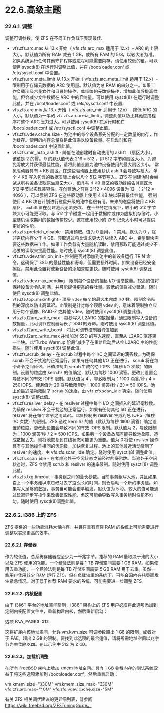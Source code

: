 # 22.6.高级主题

### 22.6.1. 调整

调整可调参数，使 ZFS 在不同工作负载下表现最佳。

* vfs.zfs.arc.max 从 13.x 开始（ vfs.zfs.arc_max 适用于 12.x）- ARC 的上限大小。默认值为所有 RAM 减去 1 GB，或所有 RAM 的 5/8，以较大者为准。如果系统运行任何其他守护程序或进程可能需要内存，请使用较低的值。可以使用 sysctl(8) 在运行时调整此值，并在 /boot/loader.conf 或 /etc/sysctl.conf 中设置。
* vfs.zfs.arc.meta_limit 从 13.x 开始（ vfs.zfs.arc_meta_limit 适用于 12.x）- 限制用于存储元数据的 ARC 使用量。默认值为总 RAM 的四分之一。如果工作负载涉及大量文件和目录的操作，或频繁的元数据操作，增加此值将提高性能，但会减少文件数据在 ARC 中的容纳量。可以使用 sysctl(8) 在运行时调整此值，并在 /boot/loader.conf 或 /etc/sysctl.conf 中设置。
* vfs.zfs.arc.min 从 13.x 开始（ vfs.zfs.arc_min 适用于 12.x）- 降低 ARC 的大小。默认值为一半的 vfs.zfs.arc.meta_limit 。调整此值以防止其他应用程序将整个 ARC 压力过大。可以使用 sysctl(8) 在运行时和在 /boot/loader.conf 或 /etc/sysctl.conf 中调整此值。
* vfs.zfs.vdev.cache.size - 为池中的每个设备预先分配的一定数量的内存，作为缓存。使用的内存总量将是此值乘以设备数量。在启动时和在 /boot/loader.conf 中设置此值。
* vfs.zfs.min_auto_ashift - 降低在池创建时自动使用的 ashift （扇区大小）。该值是 2 的幂。 9 的默认值代表 2^9 = 512 ，即 512 字节的扇区大小。为避免写放大并获得最佳性能，请将此值设置为池中设备使用的最大扇区大小。
  常见驱动器具有 4 KB 扇区。在这些驱动器上使用默认 ashift 会导致写放大。单个 4 KB 写入包含的数据实际上会以八个 512 字节写入。ZFS 在创建池时会尝试从所有设备读取原生扇区大小，但具有 4 KB 扇区的驱动器报告其扇区为 512 字节以实现兼容性。在创建池之前将 2^12 = 4096 设置为 12 （ 2^12 = 4096 ），可以强制 ZFS 在这些驱动器上使用 4 KB 块以获得最佳性能。
  强制使用 4 KB 块在计划进行磁盘升级的池中也很有用。未来的磁盘将使用 4 KB 扇区， ashift 值在创建池后无法更改。
  在一些特定情况下，较小的 512 字节块大小可能更可取。与 512 字节磁盘一起用于数据库或作为虚拟机存储时，小型随机读取期间的数据传输较少。这在使用较小的 ZFS 记录大小时可以提供更好的性能。
* vfs.zfs.prefetch_disable - 禁用预取。值为 0 启用， 1 禁用。默认为 0 ，除非系统内存少于 4 GB。预取通过将比请求更大的块读入 ARC 中，希望很快需要这些数据来工作。如果工作负载有大量随机读取，禁用预取可能通过减少不必要的读取来提高性能。随时使用 sysctl(8) 调整此值。
* vfs.zfs.vdev.trim_on_init - 控制是否对添加到池中的新设备运行 TRIM 命令。这确保了 SSD 的最佳性能和寿命，但需要额外时间。如果设备已经安全擦除，禁用此设置将使新设备的添加速度更快。随时使用 sysctl(8) 调整此值。
* vfs.zfs.vdev.max_pending - 限制每个设备的挂起 I/O 请求数量。较高的值将保持设备命令队列满，并可能提供更高的吞吐量。较低的值将减少延迟。随时使用 sysctl(8) 调整此值。
* vfs.zfs.top_maxinflight - 顶层 vdev 每个的最大未完成 I/O 数。限制命令队列的深度以防止高延迟。此限制是针对每个顶层 vdev 的，意味着限制独立应用于每个镜像、RAID-Z 或其他 vdev。随时使用 sysctl(8) 调整此值。
* vfs.zfs.l2arc_write_max - 每秒写入 L2ARC 的数据量。通过限制写入设备的数据量，此可调节控制器延长了 SSD 的寿命。随时使用 sysctl(8) 调整此值。
* vfs.zfs.l2arc_write_boost - 将此可调节控制器的值加到 vfs.zfs.l2arc_write_max 并增加对 SSD 的写入速度，直至从 L2ARC 驱逐第一个块。此“Turbo Warmup 阶段”减少了在重新启动后从空 L2ARC 中的性能损失。随时使用 sysctl(8) 调整此值。
* vfs.zfs.scrub_delay - 在 scrub 过程中每个 I/O 之间延迟的滴答数。为确保 scrub 不会干扰池的正常运行，如果有任何其他 I/O 正在进行， scrub 将在每个命令之间延迟。此值控制由 scrub 生成的总 IOPS（每秒 I/O 次数）的限制。设置的粒度由 kern.hz 的值确定，默认为每秒 1000 滴答。更改此设置会导致不同的有效 IOPS 限制。默认值为 4 ，导致限制为：1000 滴答/秒 / 4 = 250 IOPS。使用值为 20 将导致限制为：1000 滴答/秒 / 20 = 50 IOPS。池上的最近活动限制了 scrub 的速度，由 vfs.zfs.scan_idle 确定。随时使用 sysctl(8) 调整此值。
* vfs.zfs.resilver_delay - 在 resilver 过程中每个 I/O 之间插入的延迟毫秒数。为确保 resilver 不会干扰池的正常运行，如果有任何其他 I/O 正在进行，resilver 将在每个命令之间延迟。此值控制由 resilver 生成的总 IOPS（每秒 I/O 次数）的限制。ZFS 通过 kern.hz 的值（默认为每秒 1000 滴答）确定设置的粒度。更改此设置会导致不同的有效 IOPS 限制。默认值为 2，导致限制为：1000 滴答/秒 / 2 = 500 IOPS。如果另一个设备故障可能导致池故障，造成数据丢失，则将池恢复到在线状态可能更为重要。值为 0 将使 resilver 操作具有与其他操作相同的优先级，加快恢复过程。池上的其他最近活动限制了 resilver 的速度，由 vfs.zfs.scan_idle 确定。随时使用 sysctl(8) 调整此值。
* vfs.zfs.scan_idle - 在考虑池处于空闲状态之前经过的毫秒数。当池处于空闲状态时，ZFS 会禁用 scrub 和 resilver 的速率限制。随时使用 sysctl(8) 调整此值。
* vfs.zfs.txg.timeout - 事务组之间的最长秒数。当前事务组写入池，并且如果自上一个事务组以来已经过去了这么长的时间，则会启动一个新的事务组。如果写入足够的数据，事务组可能会更早触发。默认值为 5 秒。较大的值可能通过延迟异步写操作来改善读取性能，但这可能会导致写入事务组时性能不均匀。随时使用 sysctl(8)调整此值。

### 22.6.2. i386 上的 ZFS

ZFS 提供的一些功能消耗大量内存，并且在具有有限 RAM 的系统上可能需要进行调整以实现更高的效率。

#### 22.6.2.1. 存储器

作为较低值，总系统存储器应至少为一千兆字节。推荐的 RAM 量取决于池的大小以及 ZFS 使用的功能。一个经验法则是每 1 TB 存储空间需要 1 GB RAM。如果使用去重功能，一个经验法则是每 TB 存储空间需要 5 GB RAM 用于去重。虽然一些用户使用较少 RAM 运行 ZFS，但在负载较重的系统下，可能会因内存耗尽而发生紧急情况。对于低于推荐 RAM 要求的系统，可能需要进一步调整 ZFS。

#### 22.6.2.2. 内核配置

由于 i386™ 平台的地址空间限制，i386™ 架构上的 ZFS 用户必须将此选项添加到定制内核配置文件中，重新构建内核，然后重新启动：

 选项 KVA_PAGES=512

这将扩展内核地址空间，允许 vm.kvm_size 可调参数超出 1 GB 的限制，或者对于 PAE，超出 2 GB 的限制。要找到此选项的最合适值，请将所需地址空间以兆字节为单位除以四。在此示例中 512 为 2 GB。

#### 22.6.2.3。加载机调整

在所有 FreeBSD 架构上增加 kmem 地址空间。具有 1 GB 物理内存的测试系统受益于将这些选项添加到 /boot/loader.conf，然后重新启动：

vm.kmem_size="330M" vm.kmem_size_max="330M" vfs.zfs.arc.max="40M" vfs.zfs.vdev.cache.size="5M"

有关 ZFS 相关调优建议的更详细列表，请参阅 https://wiki.freebsd.org/ZFSTuningGuide。
